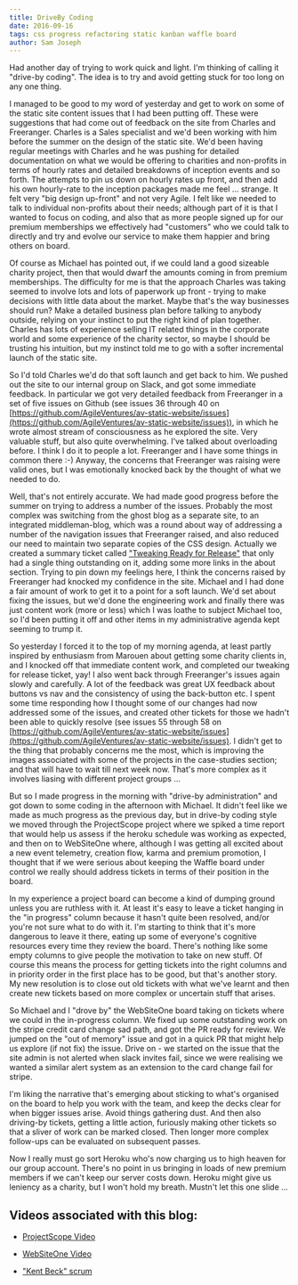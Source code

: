 ```yaml
---
title: DriveBy Coding
date: 2016-09-16
tags: css progress refactoring static kanban waffle board
author: Sam Joseph
---
```



Had another day of trying to work quick and light. I'm thinking of calling it "drive-by coding".  The idea is to try and avoid getting stuck for too long on any one thing.

I managed to be good to my word of yesterday and get to work on some of the static site content issues that I had been putting off.  These were suggestions that had come out of feedback on the site from Charles and Freeranger.  Charles is a Sales specialist and we'd been working with him before the summer on the design of the static site.  We'd been having regular meetings with Charles and he was pushing for detailed documentation on what we would be offering to charities and non-profits in terms of hourly rates and detailed breakdowns of inception events and so forth. The attempts to pin us down on hourly rates up front, and then add his own hourly-rate to the inception packages made me feel ... strange.  It felt very "big design up-front" and not very Agile.  I felt like we needed to talk to individual non-profits about their needs; although part of it is that I wanted to focus on coding, and also that as more people signed up for our premium memberships we effectively had "customers" who we could talk to directly and try and evolve our service to make them happier and bring others on board.

Of course as Michael has pointed out, if we could land a good sizeable charity project, then that would dwarf the amounts coming in from premium memberships.  The difficulty for me is that the approach Charles was taking seemed to involve lots and lots of paperwork up front - trying to make decisions with little data about the market.  Maybe that's the way businesses should run?  Make a detailed business plan before talking to anybody outside, relying on your instinct to put the right kind of plan together.  Charles has lots of experience selling IT related things in the corporate world and some experience of the charity sector, so maybe I should be trusting his intuition, but my instinct told me to go with a softer incremental launch of the static site.

So I'd told Charles we'd do that soft launch and get back to him.  We pushed out the site to our internal group on Slack, and got some immediate feedback.  In particular we got very detailed feedback from Freeranger in a set of five issues on Github (see issues 36 through 40 on [https://github.com/AgileVentures/av-static-website/issues](https://github.com/AgileVentures/av-static-website/issues)), in which he wrote almost stream of consciousness as he explored the site.  Very valuable stuff, but also quite overwhelming.  I've talked about overloading before.  I think I do it to people a lot.  Freeranger and I have some things in common there :-)  Anyway, the concerns that Freeranger was raising were valid ones, but I was emotionally knocked back by the thought of what we needed to do.

Well, that's not entirely accurate.  We had made good progress before the summer on trying to address a number of the issues.  Probably the most complex was switching from the ghost blog as a separate site, to an integrated middleman-blog, which was a round about way of addressing a number of the navigation issues that Freeranger raised, and also reduced our need to maintain two separate copies of the CSS design.  Actually we created a summary ticket called ["Tweaking Ready for Release"](https://github.com/AgileVentures/av-static-website/issues/42) that only had a single thing outstanding on it, adding some more links in the about section.  Trying to pin down my feelings here, I think the concerns raised by Freeranger had knocked my confidence in the site.  Michael and I had done a fair amount of work to get it to a point for a soft launch.  We'd set about fixing the issues, but we'd done the engineering work and finally there was just content work (more or less) which I was loathe to subject Michael too, so I'd been putting it off and other items in my administrative agenda kept seeming to trump it.

So yesterday I forced it to the top of my morning agenda, at least partly inspired by enthusiasm from Marouen about getting some charity clients in, and I knocked off that immediate content work, and completed our tweaking for release ticket, yay!  I also went back through Freeranger's issues again slowly and carefully.  A lot of the feedback was great UX feedback about buttons vs nav and the consistency of using the back-button etc.  I spent some time responding how I thought some of our changes had now addressed some of the issues, and created other tickets for those we hadn't been able to quickly resolve (see issues 55 through 58 on [https://github.com/AgileVentures/av-static-website/issues](https://github.com/AgileVentures/av-static-website/issues).  I didn't get to the thing that probably concerns me the most, which is improving the images associated with some of the projects in the case-studies section; and that will have to wait till next week now.  That's more complex as it involves liasing with different project groups ...

But so I made progress in the morning with "drive-by administration" and got down to some coding in the afternoon with Michael.  It didn't feel like we made as much progress as the previous day, but in drive-by coding style we moved through the ProjectScope project where we spiked a time report that would help us assess if the heroku schedule was working as expected, and then on to WebSiteOne where, although I was getting all excited about a new event telemetry, creation flow, karma and premium promotion, I thought that if we were serious about keeping the Waffle board under control we really should address tickets in terms of their position in the board.

In my experience a project board can become a kind of dumping ground unless you are ruthless with it.  At least it's easy to leave a ticket hanging in the "in progress" column because it hasn't quite been resolved, and/or you're not sure what to do with it.  I'm starting to think that it's more dangerous to leave it there, eating up some of everyone's cognitive resources every time they review the board.  There's nothing like some empty columns to give people the motivation to take on new stuff.  Of course this means the process for getting tickets into the right columns and in priority order in the first place has to be good, but that's another story.  My new resolution is to close out old tickets with what we've learnt and then create new tickets based on more complex or uncertain stuff that arises.

So Michael and I "drove by" the WebSiteOne board taking on tickets where we could in the in-progress column. We fixed up some outstanding work on the stripe credit card change sad path, and got the PR ready for review. We jumped on the "out of memory" issue and got in a quick PR that might help us explore (if not fix) the issue.  Drive on - we started on the issue that the site admin is not alerted when slack invites fail, since we were realising we wanted a similar alert system as an extension to the card change fail for stripe.

I'm liking the narrative that's emerging about sticking to what's organised on the board to help you work with the team, and keep the decks clear for when bigger issues arise.  Avoid things gathering dust.  And then also driving-by tickets, getting a little action, furiously making other tickets so that a sliver of work can be marked closed. Then longer more complex follow-ups can be evaluated on subsequent passes.

Now I really must go sort Heroku who's now charging us to high heaven for our group account.  There's no point in us bringing in loads of new premium members if we can't keep our server costs down.  Heroku might give us leniency as a charity, but I won't hold my breath.  Mustn't let this one slide ...

Videos associated with this blog:
--------------------

* [ProjectScope Video](https://www.youtube.com/watch?v=Gx4mgVQuyzo)

* [WebSiteOne Video](https://www.youtube.com/watch?v=GDPrd9ixTAU)

* ["Kent Beck" scrum](https://www.youtube.com/watch?v=E5bH5F-EaOc)

